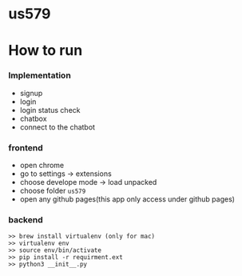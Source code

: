 # us579

# How to run

### Implementation

* signup
* login
* login status check 
* chatbox
* connect to the chatbot


### frontend

*  open chrome 
*  go to settings -> extensions
*  choose develope mode -> load unpacked 
*  choose folder `us579`
*  open any github pages(this app only access under github pages)


### backend

```
>> brew install virtualenv (only for mac)
>> virtualenv env
>> source env/bin/activate
>> pip install -r requirment.ext
>> python3 __init__.py
```
